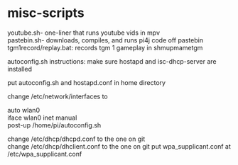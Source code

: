# misc-scripts

youtube.sh- one-liner that runs youtube vids in mpv  
pastebin.sh- downloads, compiles, and runs pi4j code off pastebin  
tgm1record/replay.bat: records tgm 1 gameplay in shmupmametgm

autoconfig.sh instructions:
make sure hostapd and isc-dhcp-server are installed

put autoconfig.sh and hostapd.conf in home directory

change /etc/network/interfaces to 

auto wlan0  
iface wlan0 inet manual  
post-up /home/pi/autoconfig.sh  

change /etc/dhcp/dhcpd.conf to the one on git  
change /etc/dhcp/dhclient.conf to the one on git 
put wpa_supplicant.conf at /etc/wpa_supplicant.conf
